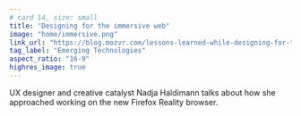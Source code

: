 ```yaml
---
# card 14, size: small
title: "Designing for the immersive web"
image: "home/immersive.png"
link_url: "https://blog.mozvr.com/lessons-learned-while-designing-for-the-immersive-web/?utm_source=www.mozilla.org&utm_medium=referral&utm_campaign=homepage&utm_content=card"
tag_label: "Emerging Technologies"
aspect_ratio: "16-9"
highres_image: true
---
```

UX designer and creative catalyst Nadja Haldimann talks about how she approached working on the new Firefox Reality browser.
